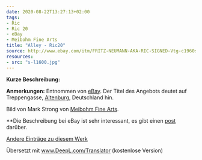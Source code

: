 ```yaml
---
date: 2020-08-22T13:27:13+02:00
tags:
- Ric
- Ric 20
- eBay
- Meibohm Fine Arts
title: "Alley - Ric20"
source: http://www.ebay.com/itm/FRITZ-NEUMANN-AKA-RIC-SIGNED-Vtg-c1960s-Etching-TREPPENGASSE-ALTENBURG-GERMANY-/133483534353?hash=item1f143d1811
resources:
- src: "s-l1600.jpg"
---
```


**Kurze Beschreibung:**

**Anmerkungen:** Entnommen von [eBay](http://www.ebay.com/itm/FRITZ-NEUMANN-AKA-RIC-SIGNED-Vtg-c1960s-Etching-TREPPENGASSE-ALTENBURG-GERMANY-/133483534353?hash=item1f143d1811). Der Titel des Angebots deutet auf Treppengasse, [Altenburg](https://en.wikipedia.org/wiki/Altenburg), Deutschland hin.

Bild von Mark Strong von [Meibohm Fine Arts](http://meibohmfinearts.com/).

**Die Beschreibung bei eBay ist sehr interessant, es gibt einen [post](/post/mystery-solved) darüber.

[Andere Einträge zu diesem Werk](/tags/Ric-20)

Übersetzt mit www.DeepL.com/Translator (kostenlose Version)
